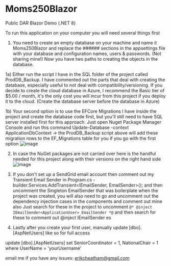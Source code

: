 # Moms250Blazor
Public DAR Blazor Demo (.NET 8)

To run this application on your computer you will need several things first

1) You need to create an empty database on your machine and name it Moms250Blazor and replace the ###### sections in the appsettings file with your database and configuration names, users & passwords.  (Not sharing mine!) Now you have two paths to creating the objects in the database.

1a) Either run the script I have in the SQL folder of the project called ProdDB_Backup.  I have commented out the parts that deal with creating the database, especially useful to not deal with compatibility/versioning.  If you decide to create the cloud database in Azure, I recommend the Basic tier of $5.00 / month, it's the only cost you will incur from this project if you deploy it to the cloud.  (Create the database server before the database in Azure)

1b) Your second option is to use the EFCore Migrations I have inside the project and create the database code first, but you'll still need to have SQL server installed first for this approach.  Just open Nuget Package Manager Console and run this command Update-Database -context ApplicationDbContext -> the ProdDB_Backup script above will add these migration rows to the EF_Migrations table for you if you go with the first option
![image](https://github.com/erikcheatham/Moms250Blazor/assets/751184/6d2a4cd3-ed0c-42fb-9327-384d32bb378e)


2)  In case the NuGet packages are not carried over here is the handful needed for this project along with their versions on the right hand side
![image](https://github.com/erikcheatham/Moms250Blazor/assets/751184/6128d6dc-cef4-4566-924e-4dac0d233ae9)

3)  If you don't set up a SendGrid email account then comment out my Transient Email Sender in Program.cs - builder.Services.AddTransient<IEmailSender, EmailSender>();
and then uncomment the Singleton EmailSender that was boilerplate when the project was created, you will also need to go and uncomment out the dependency injection cases in the components and comment out mine also
Just search for these in the project to uncomment `@* @inject IEmailSender<ApplicationUser> EmailSender *@`
and then search for these to comment out @inject IEmailSender es

4)  Lastly after you create your first user, manually update [dbo].[AspNetUsers] like so for full access

  update [dbo].[AspNetUsers]
  set SeniorCoordinator = 1,
		NationalChair = 1
  where UserName = 'yourUsername'

email me if you have any issues: erikcheatham@gmail.com


